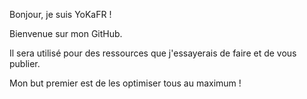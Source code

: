 Bonjour, je suis YoKaFR !

Bienvenue sur mon GitHub.

Il sera utilisé pour des ressources que j'essayerais de faire et de vous publier.

Mon but premier est de les optimiser tous au maximum !
